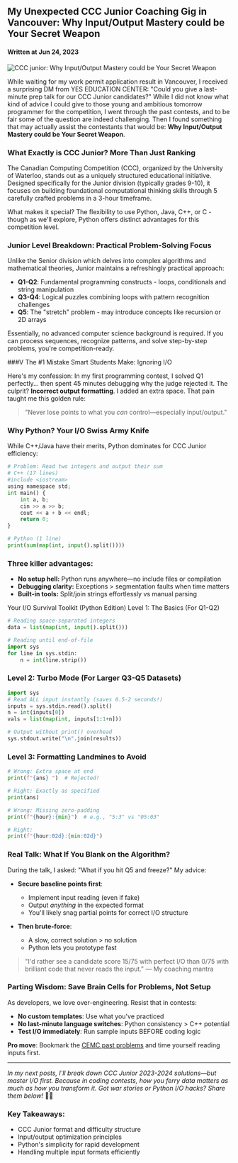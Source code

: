 ## My Unexpected CCC Junior Coaching Gig in Vancouver: Why Input/Output Mastery could be Your Secret Weapon

#### Written at Jun 24, 2023

![CCC junior: Why Input/Output Mastery could be Your Secret Weapon](./images/ccc_junior.png)

While waiting for my work permit application result in Vancouver, I received a surprising DM from YES EDUCATION CENTER: "Could you give a last-minute prep talk for our CCC Junior candidates?" While I did not know what kind of advice I could give to those young and ambitious tomorrow programmer for the competition, I went through the past contests, and to be fair some of the question are indeed challenging. Then I found something that may actually assist the contestants that would be:
**Why Input/Output Mastery could be Your Secret Weapon**.

### What Exactly is CCC Junior? More Than Just Ranking

The Canadian Computing Competition (CCC), organized by the University of Waterloo, stands out as a uniquely structured educational initiative. Designed specifically for the Junior division (typically grades 9-10), it focuses on building foundational computational thinking skills through 5 carefully crafted problems in a 3-hour timeframe. 

What makes it special? The flexibility to use Python, Java, C++, or C - though as we'll explore, Python offers distinct advantages for this competition level.

### Junior Level Breakdown: Practical Problem-Solving Focus
Unlike the Senior division which delves into complex algorithms and mathematical theories, Junior maintains a refreshingly practical approach:
- **Q1-Q2**: Fundamental programming constructs - loops, conditionals and string manipulation  
- **Q3-Q4**: Logical puzzles combining loops with pattern recognition challenges  
- **Q5**: The "stretch" problem - may introduce concepts like recursion or 2D arrays  

Essentially, no advanced computer science background is required. If you can process sequences, recognize patterns, and solve step-by-step problems, you're competition-ready.

###V The #1 Mistake Smart Students Make: Ignoring I/O

Here's my confession: In my first programming contest, I solved Q1 perfectly... then spent 45 minutes debugging why the judge rejected it. The culprit? **Incorrect output formatting**. I added an extra space. That pain taught me this golden rule:

> "Never lose points to what you *can* control—especially input/output."

### Why Python? Your I/O Swiss Army Knife
While C++/Java have their merits, Python dominates for CCC Junior efficiency:
```python
# Problem: Read two integers and output their sum
# C++ (17 lines)
#include <iostream>
using namespace std;
int main() {
    int a, b;
    cin >> a >> b;
    cout << a + b << endl;
    return 0;
}

# Python (1 line)
print(sum(map(int, input().split())))
```

### Three killer advantages​​:

- **​​No setup hell​​:** Python runs anywhere—no include files or compilation 
- **​Debugging clarity​​:** Exceptions > segmentation faults when time matters  
- ​**​Built-in tools​​:** Split/join strings effortlessly vs manual parsing  

Your I/O Survival Toolkit (Python Edition)
Level 1: The Basics (For Q1-Q2)
```python
# Reading space-separated integers
data = list(map(int, input().split()))

# Reading until end-of-file
import sys
for line in sys.stdin:
    n = int(line.strip())
```

### Level 2: Turbo Mode (For Larger Q3-Q5 Datasets)

```python
import sys
# Read ALL input instantly (saves 0.5-2 seconds!)
inputs = sys.stdin.read().split()
n = int(inputs[0])
vals = list(map(int, inputs[1:1+n]))

# Output without print() overhead
sys.stdout.write("\n".join(results))
```

### Level 3: Formatting Landmines to Avoid

```python
# Wrong: Extra space at end
print(f"{ans} ")  # Rejected!

# Right: Exactly as specified
print(ans)

# Wrong: Missing zero-padding
print(f"{hour}:{min}")  # e.g., "5:3" vs "05:03"

# Right:
print(f"{hour:02d}:{min:02d}")
```

### Real Talk: What If You Blank on the Algorithm?

During the talk, I asked: "What if you hit Q5 and freeze?" My advice:

- **Secure baseline points first**:
  - Implement input reading (even if fake)
  - Output *anything* in the expected format
  - You'll likely snag partial points for correct I/O structure

- **Then brute-force**:
  - A slow, correct solution > no solution
  - Python lets you prototype fast

> "I'd rather see a candidate score 15/75 with perfect I/O than 0/75 with brilliant code that never reads the input." — My coaching mantra

### Parting Wisdom: Save Brain Cells for Problems, Not Setup

As developers, we love over-engineering. Resist that in contests:
- **No custom templates**: Use what you've practiced
- **No last-minute language switches**: Python consistency > C++ potential
- **Test I/O immediately**: Run sample inputs BEFORE coding logic

**Pro move**: Bookmark the [CEMC past problems](https://www.cemc.uwaterloo.ca/contests/past_contests.html) and time yourself reading inputs first.    

---

*In my next posts, I'll break down CCC Junior 2023-2024 solutions—but master I/O first. Because in coding contests, how you ferry data matters as much as how you transform it. Got war stories or Python I/O hacks? Share them below!* 🐍🚀

### Key Takeaways:
- CCC Junior format and difficulty structure
- Input/output optimization principles
- Python's simplicity for rapid development
- Handling multiple input formats efficiently

